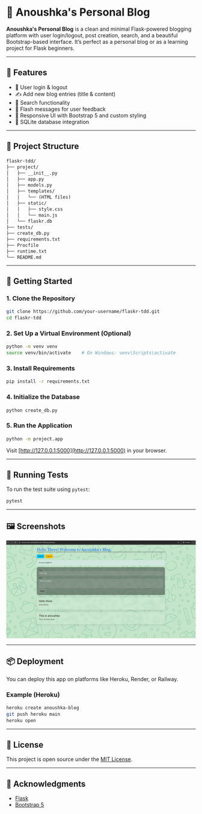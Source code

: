 # 📝 Anoushka's Personal Blog

**Anoushka's Personal Blog** is a clean and minimal Flask-powered blogging platform with user login/logout, post creation, search, and a beautiful Bootstrap-based interface. It’s perfect as a personal blog or as a learning project for Flask beginners.

---

## 🌟 Features

- 🔐 User login & logout
- ✍️ Add new blog entries (title & content)
- 🔎 Search functionality
- 💬 Flash messages for user feedback
- 🎨 Responsive UI with Bootstrap 5 and custom styling
- 💾 SQLite database integration

---

## 📁 Project Structure

```
flaskr-tdd/
├── project/
│   ├── __init__.py
│   ├── app.py
│   ├── models.py
│   ├── templates/
│   │   └── (HTML files)
│   ├── static/
│   │   ├── style.css
│   │   └── main.js
│   └── flaskr.db
├── tests/
├── create_db.py
├── requirements.txt
├── Procfile
├── runtime.txt
└── README.md
```

---

## 🚀 Getting Started

### 1. Clone the Repository
```bash
git clone https://github.com/your-username/flaskr-tdd.git
cd flaskr-tdd
```

### 2. Set Up a Virtual Environment (Optional)
```bash
python -m venv venv
source venv/bin/activate    # On Windows: venv\Scripts\activate
```

### 3. Install Requirements
```bash
pip install -r requirements.txt
```

### 4. Initialize the Database
```bash
python create_db.py
```

### 5. Run the Application
```bash
python -m project.app
```

Visit [http://127.0.0.1:5000](http://127.0.0.1:5000) in your browser.

---

## 🧪 Running Tests

To run the test suite using `pytest`:

```bash
pytest
```

---

## 🖼️ Screenshots

![App Screenshot](Screenshot.png)

---

## 📦 Deployment

You can deploy this app on platforms like Heroku, Render, or Railway.

### Example (Heroku)
```bash
heroku create anoushka-blog
git push heroku main
heroku open
```

---

## 📄 License

This project is open source under the [MIT License](LICENSE).

---

## 🙌 Acknowledgments

- [Flask](https://flask.palletsprojects.com/)
- [Bootstrap 5](https://getbootstrap.com/)
